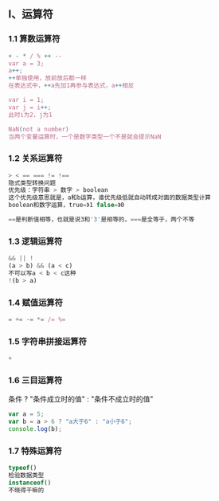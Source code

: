 ## Ⅰ、运算符

### 1.1 算数运算符

```javascript
+ - * / % ++ --
var a = 3;
a++;
++单独使用，放前放后都一样
在表达式中，++a先加1再参与表达式，a++相反

var i = 1;
var j = i++;
此时i为2，j为1

NaN(not a number)
当两个变量运算时，一个是数字类型一个不是就会提示NaN
```

### 1.2 关系运算符

```javascript
> < == === != !==
隐式类型转换问题
优先级：字符串 > 数字 > boolean
这个优先级意思就是，a和b运算，谁优先级低就自动转成对面的数据类型计算
boolean和数字运算，true=》1 false=》0

==是判断值相等，也就是说3和'3'是相等的，===是全等于，两个不等
```

### 1.3 逻辑运算符

```javascript
&& || !
(a > b) && (a < c)
不可以写a < b < c这种
!(b > a)
```

### 1.4 赋值运算符

```javascript
= += -= *= /= %=
```

### 1.5 字符串拼接运算符

```javascript
+
```

### 1.6 三目运算符

条件 ? "条件成立时的值" : "条件不成立时的值"

```javascript
var a = 5;
var b = a > 6 ? "a大于6" : "a小于6";
console.log(b);
```

### 1.7 特殊运算符

```javascript
typeof()
检验数据类型
instanceof()
不晓得干嘛的
```
